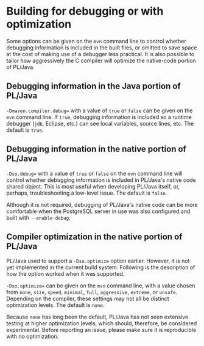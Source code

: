 # Building for debugging or with optimization

Some options can be given on the `mvn` command line to control whether
debugging information is included in the built files, or omitted to save
space at the cost of making use of a debugger less practical. It is also
possible to tailor how aggressively the C compiler will optimize the
native-code portion of PL/Java.

## Debugging information in the Java portion of PL/Java

`-Dmaven.compiler.debug=` with a value of `true` or `false` can be given on
the `mvn` command line. If `true`, debugging information is included so a
runtime debugger (`jdb`, Eclipse, etc.) can see local variables, source lines,
etc. The default is `true`.

## Debugging information in the native portion of PL/Java

`-Dso.debug=` with a value of `true` or `false` on the `mvn` command line
will control whether debugging information is included in PL/Java's native
code shared object. This is most useful when developing PL/Java itself, or,
perhaps, troubleshooting a low-level issue. The default is `false`.

Although it is not required, debugging of PL/Java's native code can be
more comfortable when the PostgreSQL server in use was also configured
and built with `--enable-debug`.

## Compiler optimization in the native portion of PL/Java

PL/Java used to support a `-Dso.optimize` option earlier. However, it is not
yet implemented in the current build system. Following is the description
of how the option worked when it was supported.

`-Dso.optimize=` can be given on the `mvn` command line, with a value
chosen from `none`, `size`, `speed`, `minimal`, `full`, `aggressive`,
`extreme`, or `unsafe`. Depending on the compiler, these settings may
not all be distinct optimization levels. The default is `none`.

Because `none` has long been the default, PL/Java has not seen extensive
testing at higher optimization levels, which should, therefore, be considered
experimental. Before reporting an issue, please make sure it is reproducible
with no optimization.
